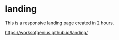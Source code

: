 # landing

This is a responsive landing page created in 2 hours.

https://worksofgenius.github.io/landing/

